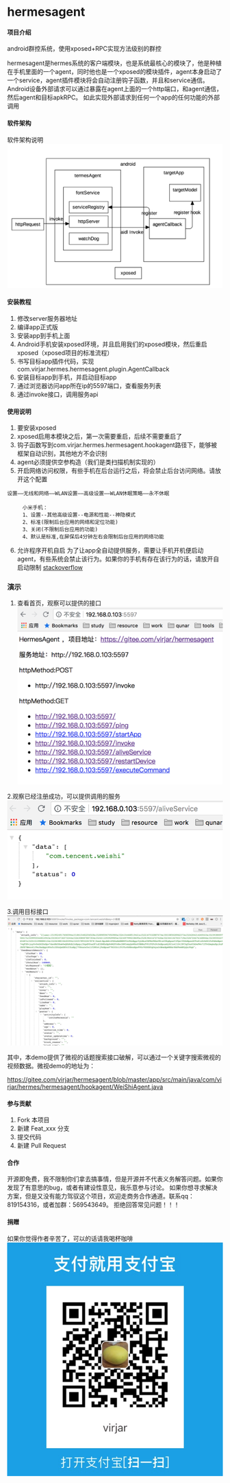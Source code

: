 # hermesagent

#### 项目介绍
android群控系统，使用xposed+RPC实现方法级别的群控

hermesagent是hermes系统的客户端模块，也是系统最核心的模块了，他是种植在手机里面的一个agent，同时他也是一个xposed的模块插件，agent本身启动了一个service，agent插件模块将会自动注册钩子函数，并且和service通信。Android设备外部请求可以通过暴露在agent上面的一个http端口，和agent通信，然后agent和目标apkRPC。
如此实现外部请求到任何一个app的任何功能的外部调用

#### 软件架构
软件架构说明
![termesAgent](img/termesAgent.png)


#### 安装教程

1. 修改server服务器地址
2. 编译app正式版
3. 安装app到手机上面
4. Android手机安装xposed环境，并且启用我们的xposed模块，然后重启xposed（xposed项目的标准流程）
5. 书写目标app插件代码，实现 com.virjar.hermes.hermesagent.plugin.AgentCallback
6. 安装目标app到手机，并启动目标app
7. 通过浏览器访问app所在ip的5597端口，查看服务列表
8. 通过invoke接口，调用服务api

#### 使用说明

1. 要安装xposed
2. xposed启用本模块之后，第一次需要重启，后续不需要重启了
3. 钩子函数写到com.virjar.hermes.hermesagent.hookagent路径下，能够被框架自动识别，其他地方不会识别
4. agent必须提供空参构造（我们是类扫描机制实现的）
5. 开启网络访问权限，有些手机在后台运行之后，将会禁止后台访问网络。请放开这个配置
```
设置——无线和网络——WLAN设置——高级设置——WLAN休眠策略——永不休眠

     小米手机：
     1、设置--其他高级设置--电源和性能--神隐模式
     2、标准(限制后台应用的网络和定位功能)
     3、关闭(不限制后台应用的功能)
     4、默认是标准,在屏保后4分钟左右会限制后台应用的网络功能
```

6. 允许程序开机自启
为了让app全自动提供服务，需要让手机开机便启动agent，有些系统会禁止该行为。如果你的手机有存在该行为的话，请放开自启动限制
[stackoverflow](https://stackoverflow.com/questions/32032329/process-is-not-permitted-to-autostart-boot-complete-broadcast-receiver)


### 演示
1. 查看首页，观察可以提供的接口
![index.png](img/index.png)

2.观察已经注册成功，可以提供调用的服务
![servicelist.png](img/servicelist.png)

3.调用目标接口
![invoke.png](img/invoke.png)

其中，本demo提供了微视的话题搜索接口破解，可以通过一个关键字搜索微视的视频数据。微视demo的地址为：

https://gitee.com/virjar/hermesagent/blob/master/app/src/main/java/com/virjar/hermes/hermesagent/hookagent/WeiShiAgent.java

#### 参与贡献

1. Fork 本项目
2. 新建 Feat_xxx 分支
3. 提交代码
4. 新建 Pull Request

#### 合作

开源即免费，我不限制你们拿去搞事情，但是开源并不代表义务解答问题。如果你发现了有意思的bug，或者有建设性意见，我乐意参与讨论。
如果你想寻求解决方案，但是又没有能力驾驭这个项目，欢迎走商务合作通道。联系qq：819154316，或者加群：569543649。
拒绝回答常见问题！！！


#### 捐赠
如果你觉得作者辛苦了，可以的话请我喝杯咖啡
![alipay](img/weijia_donate.png)